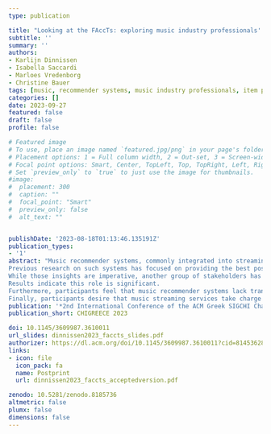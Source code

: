 ```yaml
---
type: publication

title: "Looking at the FAccTs: exploring music industry professionals' perspectives on music streaming services and recommendations"
subtitle: ''
summary: ''
authors:
- Karlijn Dinnissen
- Isabella Saccardi
- Marloes Vredenborg
- Christine Bauer
tags: [music, recommender systems, music industry professionals, item provider, fairness]
categories: []
date: 2023-09-27
featured: false
draft: false
profile: false

# Featured image
# To use, place an image named `featured.jpg/png` in your page's folder.
# Placement options: 1 = Full column width, 2 = Out-set, 3 = Screen-width
# Focal point options: Smart, Center, TopLeft, Top, TopRight, Left, Right, BottomLeft, Bottom, BottomRight
# Set `preview_only` to `true` to just use the image for thumbnails.
#image:
#  placement: 300
#  caption: ""
#  focal_point: "Smart"
#  preview_only: false
#  alt_text: ""


publishDate: '2023-08-18T01:13:46.135191Z'
publication_types:
- '1'
abstract: "Music recommender systems, commonly integrated into streaming services, help listeners find music. 
Previous research on such systems has focused on providing the best possible recommendations for these services' consumers, as well as on fairness for artists who release their music on streaming services. 
While those insights are imperative, another group of stakeholders has been omitted so far: the many other professionals working in the music industry. They, too, are (in)directly affected by music streaming services. Therefore, this work explores the perspective of music industry professionals. We present a study that addresses the role of streaming services and recommender systems in their jobs.
Results indicate this role is significant. 
Furthermore, participants feel that music recommender systems lack transparency and are insufficiently controllable, for both customers and artists.
Finally, participants desire that music streaming services take charge of increasing recommendation diversity, and variety in consumers' listening behavior and taste."
publication: '*2nd International Conference of the ACM Greek SIGCHI Chapter*'
publication_short: CHIGREECE 2023

doi: 10.1145/3609987.3610011
url_slides: dinnissen2023_faccts_slides.pdf
authorizer: https://dl.acm.org/doi/10.1145/3609987.3610011?cid=81453628934
links:
- icon: file
  icon_pack: fa
  name: Postprint
  url: dinnissen2023_faccts_acceptedversion.pdf

zenodo: 10.5281/zenodo.8185736
altmetric: false
plumx: false
dimensions: false
---
```

